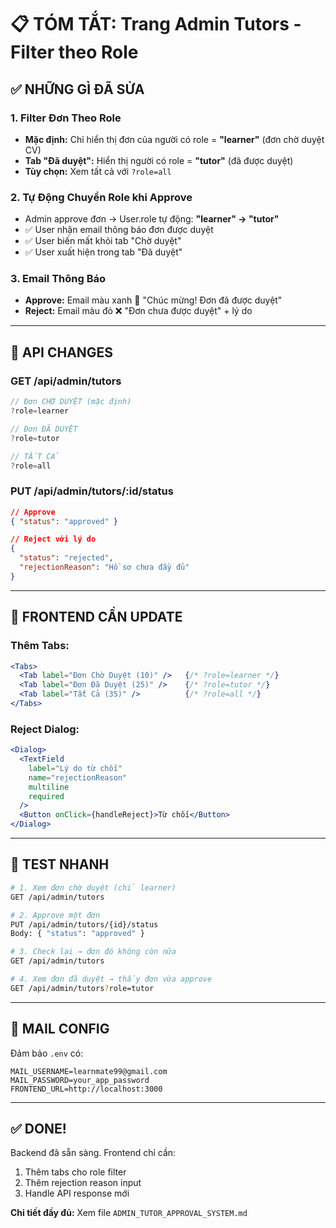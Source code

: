 # 📋 TÓM TẮT: Trang Admin Tutors - Filter theo Role

## ✅ NHỮNG GÌ ĐÃ SỬA

### 1. **Filter Đơn Theo Role**
- **Mặc định:** Chỉ hiển thị đơn của người có role = **"learner"** (đơn chờ duyệt CV)
- **Tab "Đã duyệt":** Hiển thị người có role = **"tutor"** (đã được duyệt)
- **Tùy chọn:** Xem tất cả với `?role=all`

### 2. **Tự Động Chuyển Role khi Approve**
- Admin approve đơn → User.role tự động: **"learner" → "tutor"**
- ✅ User nhận email thông báo đơn được duyệt
- ✅ User biến mất khỏi tab "Chờ duyệt"
- ✅ User xuất hiện trong tab "Đã duyệt"

### 3. **Email Thông Báo**
- **Approve:** Email màu xanh 🎉 "Chúc mừng! Đơn đã được duyệt"
- **Reject:** Email màu đỏ ❌ "Đơn chưa được duyệt" + lý do

---

## 🎯 API CHANGES

### **GET /api/admin/tutors**
```javascript
// Đơn CHỜ DUYỆT (mặc định)
?role=learner

// Đơn ĐÃ DUYỆT
?role=tutor

// TẤT CẢ
?role=all
```

### **PUT /api/admin/tutors/:id/status**
```json
// Approve
{ "status": "approved" }

// Reject với lý do
{ 
  "status": "rejected",
  "rejectionReason": "Hồ sơ chưa đầy đủ"
}
```

---

## 🎨 FRONTEND CẦN UPDATE

### **Thêm Tabs:**
```jsx
<Tabs>
  <Tab label="Đơn Chờ Duyệt (10)" />   {/* ?role=learner */}
  <Tab label="Đơn Đã Duyệt (25)" />    {/* ?role=tutor */}
  <Tab label="Tất Cả (35)" />          {/* ?role=all */}
</Tabs>
```

### **Reject Dialog:**
```jsx
<Dialog>
  <TextField 
    label="Lý do từ chối"
    name="rejectionReason"
    multiline
    required
  />
  <Button onClick={handleReject}>Từ chối</Button>
</Dialog>
```

---

## 🧪 TEST NHANH

```bash
# 1. Xem đơn chờ duyệt (chỉ learner)
GET /api/admin/tutors

# 2. Approve một đơn
PUT /api/admin/tutors/{id}/status
Body: { "status": "approved" }

# 3. Check lại → đơn đó không còn nữa
GET /api/admin/tutors

# 4. Xem đơn đã duyệt → thấy đơn vừa approve
GET /api/admin/tutors?role=tutor
```

---

## 📧 MAIL CONFIG

Đảm bảo `.env` có:
```env
MAIL_USERNAME=learnmate99@gmail.com
MAIL_PASSWORD=your_app_password
FRONTEND_URL=http://localhost:3000
```

---

## ✅ DONE!

Backend đã sẵn sàng. Frontend chỉ cần:
1. Thêm tabs cho role filter
2. Thêm rejection reason input
3. Handle API response mới

**Chi tiết đầy đủ:** Xem file `ADMIN_TUTOR_APPROVAL_SYSTEM.md`


